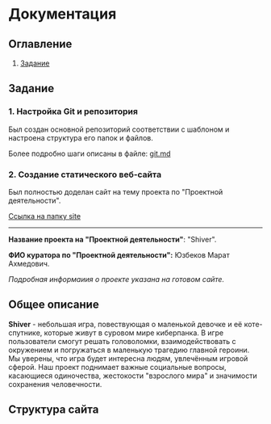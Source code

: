 # Документация
## Оглавление
1. [Задание](#задание)
## Задание
### 1. Настройка Git и репозитория
Был создан основной репозиторий соответствии с шаблоном и настроена структура его папок и файлов.

Более подробно шаги описаны в файле: [git.md](https://github.com/nikxx0/practice-2025-1/blob/c9041e5acfa485642712b6e679c518339cb1dac8/docs/git.md)

### 2. Создание статического веб-сайта
Был полностью доделан сайт на тему проекта по "Проектной деятельности".

[Ссылка на папку site](https://github.com/nikxx0/practice-2025-1/tree/3444a83c656163bfb31d0463e41884998e037bc0/site)
***
**Название проекта на "Проектной деятельности"**: "Shiver".

**ФИО куратора по "Проектной деятельности":** Юзбеков Марат Ахмедович.

*Подробная информаиия о проекте указана на готовом сайте.*

## Общее описание
**Shiver** - небольшая игра, повествующая о маленькой девочке и её коте-спутнике, которые живут в суровом мире киберпанка. В игре пользователи смогут решать головоломки, взаимодействовать с окружением и погружаться в маленькую трагедию главной героини. Мы уверены, что игра будет интересна людям, увлечённым игровой сферой. Наш проект поднимает важные социальные вопросы, касающиеся одиночества, жестокости "взрослого мира" и значимости сохранения человечности.
## Cтруктура сайта
